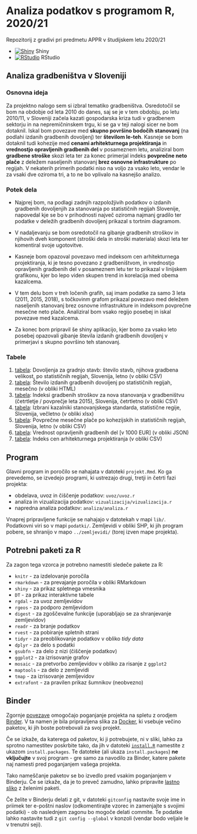 # Analiza podatkov s programom R, 2020/21

Repozitorij z gradivi pri predmetu APPR v študijskem letu 2020/21

* [![Shiny](http://mybinder.org/badge.svg)](http://mybinder.org/v2/gh/jakamrak/APPR-2020-21/master?urlpath=shiny/APPR-2020-21/projekt.Rmd) Shiny
* [![RStudio](http://mybinder.org/badge.svg)](http://mybinder.org/v2/gh/jakamrak/APPR-2020-21/master?urlpath=rstudio) RStudio

## Analiza gradbeništva v Sloveniji

### Osnovna ideja
Za projektno nalogo sem si izbral tematiko gradbeništva. Osredotočil se bom na obdobje od leta 2010 do danes, saj se je v tem obdobju, po letu 2010/11, v Sloveniji začela kazati gospodarska kriza tudi v gradbenem sektorju in na nepremičninskem trgu, ki se ga v teji nalogi sicer  ne bom dotaknil. Iskal bom povezave med **skupno površino bodočih stanovanj** (na podlahi izdanih gradbenih dovoljenj) ter **številom le-teh**. Kasneje se bom dotaknil tudi kohezije med **cenami arhitekturnega projektiranja** in **vrednostjo opravljenih gradbenih del** v posameznem letu, analiziral bom **gradbene stroške** skozi leta ter za konec primerjal indeks **povprečne neto plače** z deležem naseljenih stanovanj **brez osnovne infrastrukture** po regijah. V nekaterih primerih podatki niso na voljo za vsako leto, vendar le za vsaki dve  oziroma tri, a to ne bo vplivalo na kasnejšo analizo. 

### Potek dela
* Najprej bom, na podlagi zadnjih razpoložjivih podatkov o izdanih gradbenih dovoljenjih za stanovanja po statističnih regijah Slovenije, napovedal kje se bo v prihodnosti največ oziroma najmanj gradilo ter podatke v deležih gradbenih dovoljenj prikazal s tortnim diagramom. 

* V nadaljevanju se bom osredotočil na gibanje gradbenih stroškov in njihovih dveh komponent (stroški dela in stroški materiala) skozi leta ter komentiral svoje ugotovitve.

* Kasneje bom opazoval povezavo med indeksom cen arhitekturnega projektiranja, ki je tesno povezano z gradbeništvom, in vrednostjo opravljenih gradbenih del v posameznem letu ter to prikazal v linijskem grafikonu, kjer bo lepo viden skupen trend in korelacija med obema kazalcema.

* V tem delu bom v treh ločenih grafih, saj imam podatke za samo 3 leta (2011, 2015, 2018), s točkovinm grafom prikazal povezavo med deležem naseljenih stanovanj brez osnovne infrastrukture in indeksom povprečne mesečne neto plače. Analiziral bom vsako regijo posebej in iskal povezave med kazalcema.

* Za konec bom pripravil še shiny aplikacijo, kjer bomo za vsako leto posebej opazovali gibanje števila izdanih gradbenih dovoljenj v primerjavi s skupno površino teh stanovanj.

### Tabele

1. [tabela](https://pxweb.stat.si/SiStatData/pxweb/sl/Data/-/1970716S.px/): Dovoljenja za gradnjo stavb: število stavb, njihova gradbena velikost, po statističnih regijah, Slovenija, letno (v obliki CSV)
2. [tabela](https://pxweb.stat.si/SiStatData/pxweb/sl/Data/-/1970712S.px): Število izdanih gradbenih dovoljenj po statističnih regijah, mesečno (v obliki HTML)
3. [tabela](https://pxweb.stat.si/SiStatData/pxweb/sl/Data/-/1957611S.px/): Indeksi gradbenih stroškov za nova stanovanja v gradbeništvu (četrtletje / povprečje leta 2015), Slovenija, četrtletno (v obliki CSV)
4. [tabela](https://pxweb.stat.si/SiStatData/pxweb/sl/Data/-/0861201S.px/): Izbrani kazalniki stanovanjskega standarda, statistične regije, Slovenija, večletno (v obliki xlsx)
5. [tabela](https://pxweb.stat.si/SiStatData/pxweb/sl/Data/-/0772610S.px/): Povprečne mesečne plače po kohezijskih in statističnih regijah, Slovenija, letno (v obliki CSV)
6. [tabela](https://pxweb.stat.si/SiStatData/pxweb/sl/Data/-/1919802S.px/): Vrednost opravljenih gradbenih del [v 1000 EUR] (v obliki JSON)
7. [tabela](https://pxweb.stat.si/SiStatData/pxweb/sl/Data/-/0427601S.px/): Indeks cen arhitekturnega projektiranja (v obliki CSV)


## Program

Glavni program in poročilo se nahajata v datoteki `projekt.Rmd`.
Ko ga prevedemo, se izvedejo programi, ki ustrezajo drugi, tretji in četrti fazi projekta:

* obdelava, uvoz in čiščenje podatkov: `uvoz/uvoz.r`
* analiza in vizualizacija podatkov: `vizualizacija/vizualizacija.r`
* napredna analiza podatkov: `analiza/analiza.r`

Vnaprej pripravljene funkcije se nahajajo v datotekah v mapi `lib/`.
Podatkovni viri so v mapi `podatki/`.
Zemljevidi v obliki SHP, ki jih program pobere,
se shranijo v mapo `../zemljevidi/` (torej izven mape projekta).

## Potrebni paketi za R

Za zagon tega vzorca je potrebno namestiti sledeče pakete za R:

* `knitr` - za izdelovanje poročila
* `rmarkdown` - za prevajanje poročila v obliki RMarkdown
* `shiny` - za prikaz spletnega vmesnika
* `DT` - za prikaz interaktivne tabele
* `rgdal` - za uvoz zemljevidov
* `rgeos` - za podporo zemljevidom
* `digest` - za zgoščevalne funkcije (uporabljajo se za shranjevanje zemljevidov)
* `readr` - za branje podatkov
* `rvest` - za pobiranje spletnih strani
* `tidyr` - za preoblikovanje podatkov v obliko *tidy data*
* `dplyr` - za delo s podatki
* `gsubfn` - za delo z nizi (čiščenje podatkov)
* `ggplot2` - za izrisovanje grafov
* `mosaic` - za pretvorbo zemljevidov v obliko za risanje z `ggplot2`
* `maptools` - za delo z zemljevidi
* `tmap` - za izrisovanje zemljevidov
* `extrafont` - za pravilen prikaz šumnikov (neobvezno)

## Binder

Zgornje [povezave](#analiza-podatkov-s-programom-r-202021)
omogočajo poganjanje projekta na spletu z orodjem [Binder](https://mybinder.org/).
V ta namen je bila pripravljena slika za [Docker](https://www.docker.com/),
ki vsebuje večino paketov, ki jih boste potrebovali za svoj projekt.

Če se izkaže, da katerega od paketov, ki ji potrebujete, ni v sliki,
lahko za sprotno namestitev poskrbite tako,
da jih v datoteki [`install.R`](install.R) namestite z ukazom `install.packages`.
Te datoteke (ali ukaza `install.packages`) **ne vključujte** v svoj program -
gre samo za navodilo za Binder, katere pakete naj namesti pred poganjanjem vašega projekta.

Tako nameščanje paketov se bo izvedlo pred vsakim poganjanjem v Binderju.
Če se izkaže, da je to preveč zamudno,
lahko pripravite [lastno sliko](https://github.com/jaanos/APPR-docker) z želenimi paketi.

Če želite v Binderju delati z git,
v datoteki `gitconfig` nastavite svoje ime in priimek ter e-poštni naslov
(odkomentirajte vzorec in zamenjajte s svojimi podatki) -
ob naslednjem zagonu bo mogoče delati commite.
Te podatke lahko nastavite tudi z `git config --global` v konzoli
(vendar bodo veljale le v trenutni seji).
